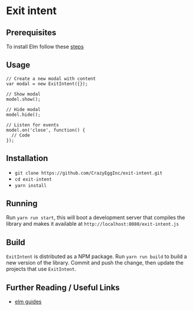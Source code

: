 # Exit intent

## Prerequisites

To install Elm follow these [steps](https://guide.elm-lang.org/install.html)

## Usage

```
// Create a new modal with content
var modal = new ExitIntent({});

// Show modal
model.show();

// Hide modal
model.hide();

// Listen for events
model.on('close', function() {
  // Code
});
```


## Installation

* `git clone https://github.com/CrazyEggInc/exit-intent.git`
* `cd exit-intent`
* `yarn install`

## Running

Run `yarn run start`, this will boot a development server that compiles the library and makes it available at `http://localhost:8080/exit-intent.js`

## Build
`ExitIntent` is distributed as a NPM package. Run `yarn run build` to build a new version of the library. Commit and push the change, then update the projects that use `ExitIntent`.

## Further Reading / Useful Links

* [elm guides](https://guide.elm-lang.org/)
